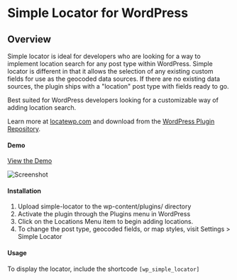 # Simple Locator for WordPress


## Overview

Simple locator is ideal for developers who are looking for a way to implement location search for any post type within WordPress. Simple locator is different in that it allows the selection of any existing custom fields for use as the geocoded data sources. If there are no existing data sources, the plugin ships with a "location" post type with fields ready to go.

Best suited for WordPress developers looking for a customizable way of adding location search.

Learn more at [locatewp.com](http://locatewp.com) and download from the [WordPress Plugin Repository](https://wordpress.org/plugins/simple-locator/).


#### Demo 
[View the Demo](http://locatewp.com)

![Screenshot](https://raw.githubusercontent.com/kylephillips/wp-simple-locator/master/assets/images/screenshot-2.png)


#### Installation 
1. Upload simple-locator to the wp-content/plugins/ directory
2. Activate the plugin through the Plugins menu in WordPress
3. Click on the Locations Menu item to begin adding locations.
4. To change the post type, geocoded fields, or map styles, visit Settings > Simple Locator


#### Usage
To display the locator, include the shortcode ```[wp_simple_locator]```
